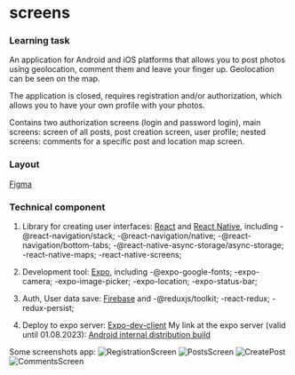 # screens

### Learning task
An application for Android and iOS platforms that allows you to post photos using geolocation, comment them and leave your finger up. Geolocation can be seen on the map. 

The application is closed, requires registration and/or authorization, which allows you to have your own profile with your photos.

Contains two authorization screens (login and password login), main screens: screen of all posts, post creation screen, user profile; nested screens: comments for a specific post and location map screen.

### Layout
[Figma](https://www.figma.com/file/xzW9Q5DXQfqFSk6X5wi8xn/Homework-(Copy)-(Copy)-(Copy)?type=design&node-id=43%3A54&mode=design&t=8GguPqUBaYIKeCgk-1)

### Technical component
1. Library for creating user interfaces: [React](https://uk.legacy.reactjs.org/) and [React Native](https://reactnative.dev/), 
including
-@react-navigation/stack;
-@react-navigation/native;
-@react-navigation/bottom-tabs;
-@react-native-async-storage/async-storage;
-react-native-maps;
-react-native-screens;

2. Development tool: [Expo](https://docs.expo.dev/), 
including 
-@expo-google-fonts;
-expo-camera;
-expo-image-picker;
-expo-location;
-expo-status-bar;

3. Auth, User data save: [Firebase](https://firebase.google.com/docs/)
 and
-@reduxjs/toolkit;
-react-redux;
-redux-persist;

4. Deploy to expo server: [Expo-dev-client](https://docs.expo.dev/eas-update/expo-dev-client/)
My link at the expo server (valid until 01.08.2023): 
[Android internal distribution build](https://expo.dev/accounts/khavrat/projects/Screens/builds/96d8c22f-6a47-46f1-ad52-4a9a1a8d2cb5)

Some screenshots app:
![RegistrationScreen](./screenshotsReadme/registration.png)
![PostsScreen](./screenshotsReadme/posts.png)
![CreatePost](./screenshotsReadme/createPost.png)
![CommentsScreen](./screenshotsReadme/comments.png)
